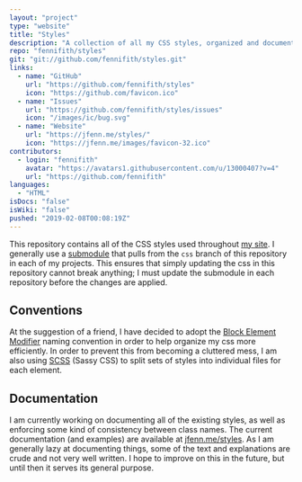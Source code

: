 ```yaml
---
layout: "project"
type: "website"
title: "Styles"
description: "A collection of all my CSS styles, organized and documented."
repo: "fennifith/styles"
git: "git://github.com/fennifith/styles.git"
links: 
  - name: "GitHub"
    url: "https://github.com/fennifith/styles"
    icon: "https://github.com/favicon.ico"
  - name: "Issues"
    url: "https://github.com/fennifith/styles/issues"
    icon: "/images/ic/bug.svg"
  - name: "Website"
    url: "https://jfenn.me/styles/"
    icon: "https://jfenn.me/images/favicon-32.ico"
contributors: 
  - login: "fennifith"
    avatar: "https://avatars1.githubusercontent.com/u/13000407?v=4"
    url: "https://github.com/fennifith"
languages: 
  - "HTML"
isDocs: "false"
isWiki: "false"
pushed: "2019-02-08T00:08:19Z"
---
```


This repository contains all of the CSS styles used throughout [my site](https://jfenn.me/). I generally use a [submodule](https://git-scm.com/book/en/v2/Git-Tools-Submodules) that pulls from the `css` branch of this repository in each of my projects. This ensures that simply updating the css in this repository cannot break anything; I must update the submodule in each repository before the changes are applied.

## Conventions

At the suggestion of a friend, I have decided to adopt the [Block Element Modifier](http://getbem.com/naming/) naming convention in order to help organize my css more efficiently. In order to prevent this from becoming a cluttered mess, I am also using [SCSS](https://sass-lang.com/) (Sassy CSS) to split sets of styles into individual files for each element.

## Documentation

I am currently working on documenting all of the existing styles, as well as enforcing some kind of consistency between class names. The current documentation (and examples) are available at [jfenn.me/styles](https://jfenn.me/styles/). As I am generally lazy at documenting things, some of the text and explanations are crude and not very well written. I hope to improve on this in the future, but until then it serves its general purpose.
